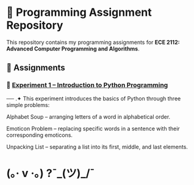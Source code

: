 # 📘 Programming Assignment Repository
This repository contains my programming assignments for **ECE 2112: Advanced Computer Programming and Algorithms**.

## 📝 Assignments

### 👾 [Experiment 1 – Introduction to Python Programming](EXPERIMENT1.ipynb) 
── .✦ This experiment introduces the basics of Python through three simple problems:
 
   Alphabet Soup – arranging letters of a word in alphabetical order.
  
  Emoticon Problem – replacing specific words in a sentence with their corresponding emoticons.
  
  Unpacking List – separating a list into its first, middle, and last elements.

# (｡·  v  ·｡) ?¯\_(ツ)_/¯
